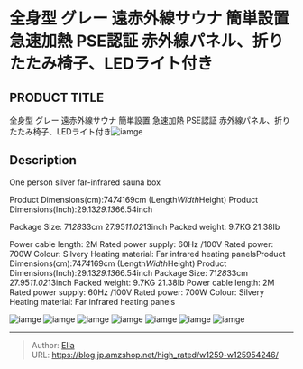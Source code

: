 # 全身型  グレー 遠赤外線サウナ 簡単設置 急速加熱 PSE認証 赤外線パネル、折りたたみ椅子、LEDライト付き


## PRODUCT TITLE 

全身型  グレー 遠赤外線サウナ 簡単設置 急速加熱 PSE認証 赤外線パネル、折りたたみ椅子、LEDライト付き![iamge](https://b2bfiles1.gigab2b.cn/image/wkseller/14192/20221104_29b73ec06bfc3126a995ebe2373197d6.jpg)

## Description

One person silver far-infrared sauna box

Product Dimensions(cm):74*74*169cm (Length*Width*Height)
Product Dimensions(Inch):29.13*29.13*66.54inch

Package Size: 71*28*33cm  27.95*11.02*13inch
Packed weight: 9.7KG 21.38Ib

Power cable length: 2M
Rated power supply: 60Hz /100V
Rated power: 700W
Colour: Silvery
Heating material: Far infrared heating panelsProduct Dimensions(cm):74*74*169cm (Length*Width*Height) Product Dimensions(Inch):29.13*29.13*66.54inch
Package Size: 71*28*33cm  27.95*11.02*13inch Packed weight: 9.7KG 21.38Ib
Power cable length: 2M Rated power supply: 60Hz /100V Rated power: 700W Colour: Silvery Heating material: Far infrared heating panels







![iamge](https://b2bfiles1.gigab2b.cn/image/wkseller/14192/20221104_77e8adc9b9d6879107c71d1592b8044b.jpg)
![iamge](https://b2bfiles1.gigab2b.cn/image/wkseller/14192/20221104_9b138dbb3ee511b8b13172285a362f21.jpg)
![iamge](https://b2bfiles1.gigab2b.cn/image/wkseller/14192/20221104_e799a07f301f6434eb70ae58cfd04b41.jpg)
![iamge](https://b2bfiles1.gigab2b.cn/image/wkseller/14192/20221104_35ba9eeebc77dc680a0c35f85c7dc942.jpg)
![iamge](https://b2bfiles1.gigab2b.cn/image/wkseller/14192/20220727_a3587d829c22fdbc1db288f426514e88.jpg)
![iamge](https://b2bfiles1.gigab2b.cn/image/wkseller/14192/20220727_e4315dd2464b6cc567436d19cfa84944.jpg)
![iamge](https://b2bfiles1.gigab2b.cn/image/wkseller/14192/20220727_191128fdf16e8a63504731d5f3fe35f0.jpg)


---

> Author: [Ella](https://blog.jp.amzshop.net/)  
> URL: https://blog.jp.amzshop.net/high_rated/w1259-w125954246/  

